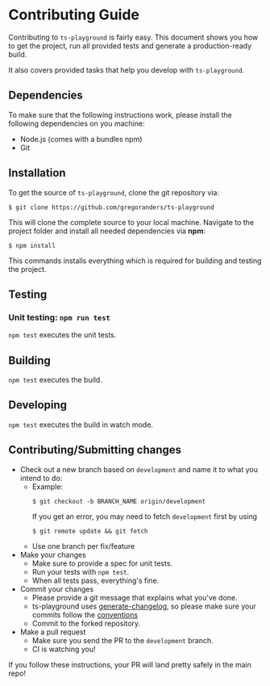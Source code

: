 # Contributing Guide

Contributing to `ts-playground` is fairly easy. This document shows you how to
get the project, run all provided tests and generate a production-ready build.

It also covers provided tasks that help you develop with `ts-playground`.

## Dependencies

To make sure that the following instructions work, please install the following dependencies
on you machine:

- Node.js (comes with a bundles npm)
- Git

## Installation

To get the source of `ts-playground`, clone the git repository via:

```
$ git clone https://github.com/gregoranders/ts-playground
```

This will clone the complete source to your local machine. Navigate to the project folder
and install all needed dependencies via **npm**:

```
$ npm install
```

This commands installs everything which is required for building and testing the project.

## Testing

### Unit testing: `npm run test`

`npm test` executes the unit tests.

## Building

`npm test` executes the build.

## Developing

`npm test` executes the build in watch mode.

## Contributing/Submitting changes

- Check out a new branch based on <code>development</code> and name it to what you intend to do:
  - Example:
    ```
    $ git checkout -b BRANCH_NAME origin/development
    ```
    If you get an error, you may need to fetch <code>development</code> first by using
    ```
    $ git remote update && git fetch
    ```
  - Use one branch per fix/feature
- Make your changes
  - Make sure to provide a spec for unit tests.
  - Run your tests with <code>npm test</code>.
  - When all tests pass, everything's fine.
- Commit your changes
  - Please provide a git message that explains what you've done.
  - ts-playground uses [generate-changelog](https://www.npmjs.com/package/generate-changelog), so please make sure your commits follow the [conventions](https://docs.google.com/document/d/1QrDFcIiPjSLDn3EL15IJygNPiHORgU1_OOAqWjiDU5Y/edit)
  - Commit to the forked repository.
- Make a pull request
  - Make sure you send the PR to the <code>development</code> branch.
  - CI is watching you!

If you follow these instructions, your PR will land pretty safely in the main repo!
